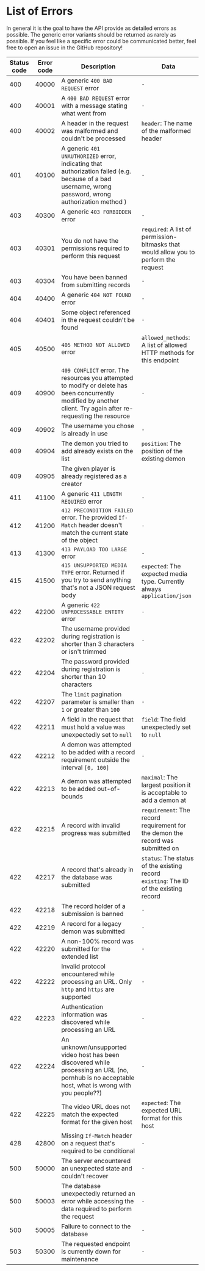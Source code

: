 <div class='panel fade js-scroll-anim' data-anim='fade'>

# List of Errors

In general it is the goal to have the API provide as detailed errors as possible. The generic error variants should be returned as rarely as possible. If you feel like a specific error could be communicated better, feel free to open an issue in the GitHub repository!

| Status code | Error code | Description                                                                                                                                                        | Data                                                                                      |
| ----------- | ---------- | ------------------------------------------------------------------------------------------------------------------------------------------------------------------ | ----------------------------------------------------------------------------------------- |
| 400         | 40000      | A generic `400 BAD REQUEST` error                                                                                                                                  | `-`                                                                                       |
| 400         | 40001      | A `400 BAD REQUEST` error with a message stating what went from                                                                                                    | `-`                                                                                       |
| 400         | 40002      | A header in the request was malformed and couldn't be processed                                                                                                    | `header`: The name of the malformed header                                                |
| 401         | 40100      | A generic `401 UNAUTHORIZED` error, indicating that authorization failed (e.g. because of a bad username, wrong password, wrong authorization method )             | `-`                                                                                       |
| 403         | 40300      | A generic `403 FORBIDDEN` error                                                                                                                                    | `-`                                                                                       |
| 403         | 40301      | You do not have the permissions required to perform this request                                                                                                   | `required`: A list of permission-bitmasks that would allow you to perform the request     |
| 403         | 40304      | You have been banned from submitting records                                                                                                                       | `-`                                                                                       |
| 404         | 40400      | A generic `404 NOT FOUND` error                                                                                                                                    | `-`                                                                                       |
| 404         | 40401      | Some object referenced in the request couldn't be found                                                                                                            | `-`                                                                                       |
| 405         | 40500      | `405 METHOD NOT ALLOWED` error                                                                                                                                     | `allowed_methods`: A list of allowed HTTP methods for this endpoint                       |
| 409         | 40900      | `409 CONFLICT` error. The resources you attempted to modify or delete has been concurrently modified by another client. Try again after re-requesting the resource | `-`                                                                                       |
| 409         | 40902      | The username you chose is already in use                                                                                                                           | `-`                                                                                       |
| 409         | 40904      | The demon you tried to add already exists on the list                                                                                                              | `position`: The position of the existing demon                                            |
| 409         | 40905      | The given player is already registered as a creator |
| 411         | 41100      | A generic `411 LENGTH REQUIRED` error                                                                                                                              | `-`                                                                                       |
| 412         | 41200      | `412 PRECONDITION FAILED` error. The provided `If-Match` header doesn't match the current state of the object                                                      | `-`                                                                                       |
| 413         | 41300      | `413 PAYLOAD TOO LARGE` error                                                                                                                                      | `-`                                                                                       |
| 415         | 41500      | `415 UNSUPPORTED MEDIA TYPE` error. Returned if you try to send anything that's not a JSON request body                                                            | `expected`: The expected media type. Currently always `application/json`                  |
| 422         | 42200      | A generic `422 UNPROCESSABLE ENTITY` error                                                                                                                         | `-`                                                                                       |
| 422         | 42202      | The username provided during registration is shorter than 3 characters or isn't trimmed                                                                            | `-`                                                                                       |
| 422         | 42204      | The password provided during registration is shorter than 10 characters                                                                                            | `-`                                                                                       |
| 422         | 42207      | The `limit` pagination parameter is smaller than `1` or greater than `100`                                                                                         | `-`                                                                                       |
| 422         | 42211      | A field in the request that must hold a value was unexpectedly set to `null`                                                                                       | `field`: The field unexpectedly set to `null`                                             |
| 422         | 42212      | A demon was attempted to be added with a record requirement outside the interval `[0, 100]`                                                                        | `-`                                                                                       |
| 422         | 42213      | A demon was attempted to be added out-of-bounds                                                                                                                    | `maximal`: The largest position it is acceptable to add a demon at                        |
| 422         | 42215      | A record with invalid progress was submitted                                                                                                                       | `requirement`: The record requirement for the demon the record was submitted on           |
| 422         | 42217      | A record that's already in the database was submitted                                                                                                              | `status`: The status of the existing record<br> `existing`: The ID of the existing record |
| 422         | 42218      | The record holder of a submission is banned                                                                                                                        | `-`                                                                                       |
| 422         | 42219      | A record for a legacy demon was submitted                                                                                                                          | `-`                                                                                       |
| 422         | 42220      | A non-100% record was submitted for the extended list                                                                                                              | `-`                                                                                       |
| 422         | 42222      | Invalid protocol encountered while processing an URL. Only `http` and `https` are supported                                                                        | `-`                                                                                       |
| 422         | 42223      | Authentication information was discovered while processing an URL                                                                                                  | `-`                                                                                       |
| 422         | 42224      | An unknown/unsupported video host has been discovered while processing an URL (no, pornhub is no acceptable host, what is wrong with you people??)                 | `-`                                                                                       |
| 422         | 42225      | The video URL does not match the expected format for the given host                                                                                                | `expected`: The expected URL format for this host                                         |
| 428         | 42800      | Missing `If-Match` header on a request that's required to be conditional                                                                                           | `-`                                                                                       |
| 500         | 50000      | The server encountered an unexpected state and couldn't recover                                                                                                    | `-`                                                                                       |
| 500         | 50003      | The database unexpectedly returned an error while accessing the data required to perform the request                                                               | `-`                                                                                       |
| 500         | 50005      | Failure to connect to the database                                                                                                                                 | `-`                                                                                       |
| 503         | 50300      | The requested endpoint is currently down for maintenance                                                                                                           | `-`                                                                                       |

</div>
